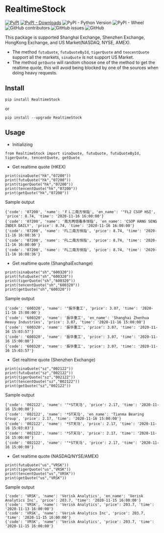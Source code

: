 # RealtimeStock

<!--- 
[![Build Status](https://travis-ci.com/Iceloof/RealtimeStock.svg)](https://travis-ci.com/Iceloof/RealtimeStock)
[![Coverage Status](https://coveralls.io/repos/github/Iceloof/RealtimeStock/badge.svg)](https://coveralls.io/github/Iceloof/RealtimeStock)
![GitHub Action](https://github.com/Iceloof/RealtimeStock/workflows/GitHub%20Action/badge.svg)
--->
[![PyPI](https://img.shields.io/pypi/v/RealtimeStock)](https://pypi.org/project/RealtimeStock/)
[![PyPI - Downloads](https://img.shields.io/pypi/dm/RealtimeStock)](https://pypistats.org/packages/realtimestock)
![PyPI - Python Version](https://img.shields.io/pypi/pyversions/RealtimeStock)
![PyPI - Wheel](https://img.shields.io/pypi/wheel/RealtimeStock)
![GitHub contributors](https://img.shields.io/github/contributors/Iceloof/RealtimeStock)
![GitHub issues](https://img.shields.io/github/issues-raw/Iceloof/RealtimeStock)
![GitHub](https://img.shields.io/github/license/Iceloof/RealtimeStock)

This package is supported Shanghai Exchange, Shenzhen Exchange, HongKong Exchange, and US Market(NASDAQ, NYSE, AMEX).

- The method `futuQuote`, `futuQuoteById`, `tigerQuote` and `tencentQuote` support all the markets, `sinaQuote` is not support US Market. 
- The method `getQuote` will random choose one of the method to get the realtime quote, this will avoid being blocked by one of the sources when doing heavy requests.

## Install
```
pip install RealtimeStock
```
or
```
pip install --upgrade RealtimeStock
```

## Usage
- Initializing
```
from RealtimeStock import sinaQuote, futuQuote, futuQuoteById, tigerQuote, tencentQuote, getQuote
```

- Get realtime quote (HKEX)
```
print(sinaQuote("hk","07200"))
print(futuQuote("hk","07200"))
print(tigerQuote("hk","07200"))
print(tencentQuote("hk","07200"))
print(getQuote("hk","07200"))
```
Sample output
```
{'code': '07200', 'name': 'ＦＬ二南方恒指', 'en_name': '"FL2 CSOP HSI', 'price': 8.74, 'time': '2020-11-16 16:00:00'}
{'code': '07200', 'name': '南方两倍看多恒指', 'en_name': 'CSOP HANG SENG INDEX DAILY', 'price': 8.74, 'time': '2020-11-16 16:00:00'}
{'code': '07200', 'name': 'FL二南方恒指', 'price': 8.74, 'time': '2020-11-16 16:08:36'}
{'code': '07200', 'name': 'FL二南方恒指', 'price': 8.74, 'time': '2020-11-16 16:00:00'}
{'code': '07200', 'name': 'FL二南方恒指', 'price': 8.74, 'time': '2020-11-16 16:08:36'}
```

- Get realtime quote (ShanghaiExchange)
```
print(sinaQuote("sh","600320"))
print(futuQuote("sh","600320"))
print(tigerQuote("sh","600320"))
print(tencentQuote("sh","600320"))
print(getQuote("sh","600320"))
```
Sample output
```
{'code': '600320', 'name': '"振华重工', 'price': 3.07, 'time': '2020-11-16 15:00:00'}
{'code': '600320', 'name': '振华重工', 'en_name': 'Shanghai Zhenhua Heavy Industries', 'price': 3.07, 'time': '2020-11-16 15:00:00'}
{'code': '600320', 'name': '振华重工', 'price': 3.07, 'time': '2020-11-16 15:03:57'}
{'code': '600320', 'name': '振华重工', 'price': 3.07, 'time': '2020-11-16 15:00:00'}
{'code': '600320', 'name': '振华重工', 'price': 3.07, 'time': '2020-11-16 15:03:57'}
```

- Get realtime quote (Shenzhen Exchange)
```
print(sinaQuote("sz","002122"))
print(futuQuote("sz","002122"))
print(tigerQuote("sz","002122"))
print(tencentQuote("sz","002122"))
print(getQuote("sz","002122"))
```
Sample output
```
{'code': '002122', 'name': '"*ST天马', 'price': 2.17, 'time': '2020-11-16 15:00:00'}
{'code': '002122', 'name': '*ST天马', 'en_name': 'Tianma Bearing Group', 'price': 2.17, 'time': '2020-11-16 15:00:00'}
{'code': '002122', 'name': '*ST天马', 'price': 2.17, 'time': '2020-11-16 15:03:03'}
{'code': '002122', 'name': '*ST天马', 'price': 2.17, 'time': '2020-11-16 15:00:00'}
{'code': '002122', 'name': '"*ST天马', 'price': 2.17, 'time': '2020-11-16 15:00:00'}
```

- Get realtime quote (NASDAQ/NYSE/AMEX) 
```
print(futuQuote("us","VRSK"))
print(tigerQuote("us","VRSK"))
print(tencentQuote("us","VRSK"))
print(getQuote("us","VRSK"))
```
Sample output
```
{'code': 'VRSK', 'name': 'Verisk Analytics', 'en_name': 'Verisk Analytics Inc', 'price': 203.7, 'time': '2020-11-15 16:00:00'}
{'code': 'VRSK', 'name': 'Verisk Analytics', 'price': 203.7, 'time': '2020-11-13 16:00:00'}
{'code': 'VRSK', 'name': 'Verisk Analytics Inc', 'price': 203.7, 'time': '2020-11-15 16:00:00'}
{'code': 'VRSK', 'name': 'Verisk Analytics', 'price': 203.7, 'time': '2020-11-15 16:00:00'}
```
